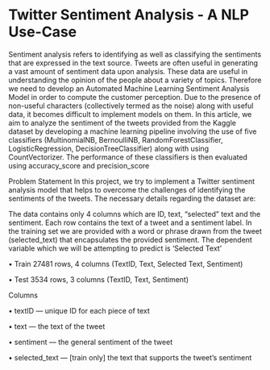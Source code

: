 # Twitter Sentiment Analysis - A NLP Use-Case

Sentiment analysis refers to identifying as well as classifying the sentiments that are expressed in the text source. Tweets are often useful in generating a vast amount of sentiment data upon analysis. These data are useful in understanding the opinion of the people about a variety of topics.
Therefore we need to develop an Automated Machine Learning Sentiment Analysis Model in order to compute the customer perception. Due to the presence of non-useful characters (collectively termed as the noise) along with useful data, it becomes difficult to implement models on them.
In this article, we aim to analyze the sentiment of the tweets provided from the Kaggle dataset by developing a machine learning pipeline involving the use of five classifiers (MultinomialNB, BernoulliNB, RandomForestClassifier, LogisticRegression, DecisionTreeClassifier) along with using CountVectorizer. The performance of these classifiers is then evaluated using accuracy_score and precision_score

Problem Statement
In this project, we try to implement a Twitter sentiment analysis model that helps to overcome the challenges of identifying the sentiments of the tweets. The necessary details regarding the dataset are:


The data contains only 4 columns which are ID, text, “selected” text and the sentiment. Each row contains the text of a tweet and a sentiment label. In the training set we are provided with a word or phrase drawn from the tweet (selected_text) that encapsulates the provided sentiment. The dependent variable which we will be attempting to predict is ‘Selected Text’


•	Train
27481 rows, 4 columns (TextID, Text, Selected Text, Sentiment)

•	Test
3534 rows, 3 columns (TextID, Text, Sentiment)

Columns

•	textID — unique ID for each piece of text

•	text — the text of the tweet

•	sentiment — the general sentiment of the tweet

•	selected_text — [train only] the text that supports the tweet’s sentiment


